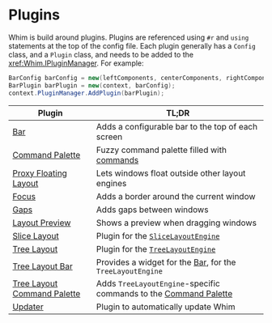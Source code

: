 # Plugins

Whim is build around plugins. Plugins are referenced using `#r` and `using` statements at the top of the config file. Each plugin generally has a `Config` class, and a `Plugin` class, and needs to be added to the <xref:Whim.IPluginManager>. For example:

```csharp
BarConfig barConfig = new(leftComponents, centerComponents, rightComponents);
BarPlugin barPlugin = new(context, barConfig);
context.PluginManager.AddPlugin(barPlugin);
```

| Plugin                                                                   | TL;DR                                                                                             |
|--------------------------------------------------------------------------| ------------------------------------------------------------------------------------------------- |
| [Bar](../plugins/bar.md)                                                 | Adds a configurable bar to the top of each screen                                                 |
| [Command Palette](../plugins/command-palette.md)                         | Fuzzy command palette filled with [commands](../customize/commands.md)                            |
| [Proxy Floating Layout](../plugins/proxy-floating-layout.md)             | Lets windows float outside other layout engines                                                   |
| [Focus](../plugins/focus-indicator.md)                                   | Adds a border around the current window                                                           |
| [Gaps](../plugins/gaps.md)                                               | Adds gaps between windows                                                                         |
| [Layout Preview](../plugins/layout-preview.md)                           | Shows a preview when dragging windows                                                             |
| [Slice Layout](../plugins/slice-layout.md)                               | Plugin for the [`SliceLayoutEngine`](../customize/layout-engines.md#slicelayoutengine)            |
| [Tree Layout](../plugins/tree-layout.md)                                 | Plugin for the [`TreeLayoutEngine`](../customize//layout-engines.md#treelayoutengine)             |
| [Tree Layout Bar](../plugins/tree-layout-bar.md)                         | Provides a widget for the [Bar](../plugins/bar.md), for the `TreeLayoutEngine`                    |
| [Tree Layout Command Palette](../plugins/tree-layout-command-palette.md) | Adds `TreeLayoutEngine`-specific commands to the [Command Palette](../plugins/command-palette.md) |
| [Updater](../plugins/updater.md)                                         | Plugin to automatically update Whim                                                               |
